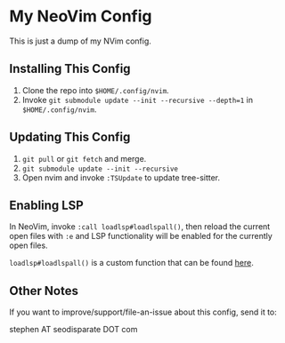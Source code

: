 # My NeoVim Config

This is just a dump of my NVim config.

## Installing This Config

1. Clone the repo into `$HOME/.config/nvim`.  
2. Invoke `git submodule update --init --recursive --depth=1` in
   `$HOME/.config/nvim`.

## Updating This Config

1. `git pull` or `git fetch` and merge.
2. `git submodule update --init --recursive`
3. Open nvim and invoke `:TSUpdate` to update tree-sitter.

## Enabling LSP

In NeoVim, invoke `:call loadlsp#loadlspall()`, then reload the current open
files with `:e` and LSP functionality will be enabled for the currently open
files.

`loadlsp#loadlspall()` is a custom function that can be found
[here](https://git.seodisparate.com/stephenseo/MyNeoVimConfig/src/branch/main/pack/packages/start/loadlsp/autoload/loadlsp.vim).

## Other Notes

If you want to improve/support/file-an-issue about this config, send it to:

stephen AT seodisparate DOT com

